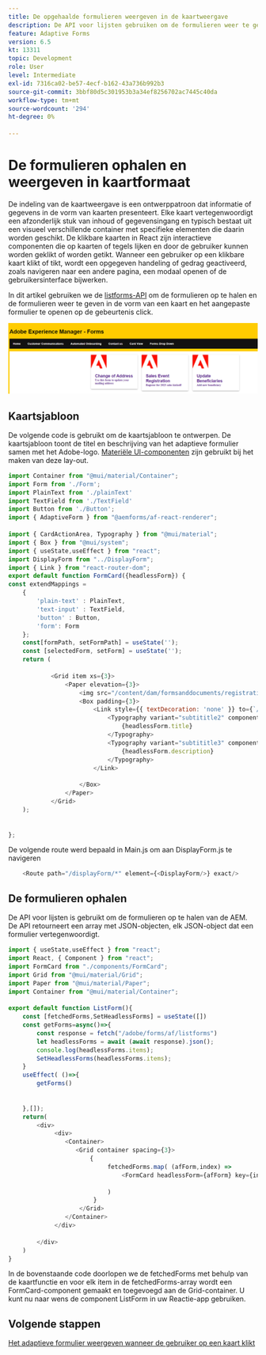 ```yaml
---
title: De opgehaalde formulieren weergeven in de kaartweergave
description: De API voor lijsten gebruiken om de formulieren weer te geven
feature: Adaptive Forms
version: 6.5
kt: 13311
topic: Development
role: User
level: Intermediate
exl-id: 7316ca02-be57-4ecf-b162-43a736b992b3
source-git-commit: 3bbf80d5c301953b3a34ef8256702ac7445c40da
workflow-type: tm+mt
source-wordcount: '294'
ht-degree: 0%

---
```


# De formulieren ophalen en weergeven in kaartformaat

De indeling van de kaartweergave is een ontwerppatroon dat informatie of gegevens in de vorm van kaarten presenteert. Elke kaart vertegenwoordigt een afzonderlijk stuk van inhoud of gegevensingang en typisch bestaat uit een visueel verschillende container met specifieke elementen die daarin worden geschikt.
De klikbare kaarten in React zijn interactieve componenten die op kaarten of tegels lijken en door de gebruiker kunnen worden geklikt of worden getikt. Wanneer een gebruiker op een klikbare kaart klikt of tikt, wordt een opgegeven handeling of gedrag geactiveerd, zoals navigeren naar een andere pagina, een modaal openen of de gebruikersinterface bijwerken.

In dit artikel gebruiken we de [listforms-API](https://opensource.adobe.com/aem-forms-af-runtime/api/#tag/List-Forms/operation/listForms) om de formulieren op te halen en de formulieren weer te geven in de vorm van een kaart en het aangepaste formulier te openen op de gebeurtenis click.

![kaartweergave](./assets/card-view-forms.png)

## Kaartsjabloon

De volgende code is gebruikt om de kaartsjabloon te ontwerpen. De kaartsjabloon toont de titel en beschrijving van het adaptieve formulier samen met het Adobe-logo. [Materiële UI-componenten](https://mui.com/) zijn gebruikt bij het maken van deze lay-out.



```javascript
import Container from "@mui/material/Container";
import Form from './Form';
import PlainText from './plainText'
import TextField from './TextField'
import Button from './Button';
import { AdaptiveForm } from "@aemforms/af-react-renderer";

import { CardActionArea, Typography } from "@mui/material";
import { Box } from "@mui/system";
import { useState,useEffect } from "react";
import DisplayForm from "../DisplayForm";
import { Link } from "react-router-dom";
export default function FormCard({headlessForm}) {
const extendMappings =
    {
        'plain-text' : PlainText,
        'text-input' : TextField,
        'button' : Button,
        'form': Form
    };
    const[formPath, setFormPath] = useState('');
    const [selectedForm, setForm] = useState('');
    return (
        
            <Grid item xs={3}>
                <Paper elevation={3}>
                    <img src="/content/dam/formsanddocuments/registrationform/jcr:content/renditions/cq5dam.thumbnail.48.48.png" className="img"/>
                    <Box padding={3}>
                        <Link style={{ textDecoration: 'none' }} to={`/displayForm${headlessForm.path}`}>
                            <Typography variant="subtititle2" component="h2">
                                {headlessForm.title}
                            </Typography>
                            <Typography variant="subtititle3" component="h4">
                                {headlessForm.description}
                            </Typography>
                        </Link>
                
                    </Box>
                </Paper>
            </Grid>
    );
    

};
```

De volgende route werd bepaald in Main.js om aan DisplayForm.js te navigeren

```javascript
    <Route path="/displayForm/*" element={<DisplayForm/>} exact/>
```

## De formulieren ophalen

De API voor lijsten is gebruikt om de formulieren op te halen van de AEM. De API retourneert een array met JSON-objecten, elk JSON-object dat een formulier vertegenwoordigt.

```javascript
import { useState,useEffect } from "react";
import React, { Component } from "react";
import FormCard from "./components/FormCard";
import Grid from "@mui/material/Grid";
import Paper from "@mui/material/Paper";
import Container from "@mui/material/Container";
 
export default function ListForm(){
    const [fetchedForms,SetHeadlessForms] = useState([])
    const getForms=async()=>{
        const response = fetch("/adobe/forms/af/listforms")
        let headlessForms = await (await response).json();
        console.log(headlessForms.items);
        SetHeadlessForms(headlessForms.items);
    }
    useEffect( ()=>{
        getForms()
        

    },[]);
    return(
        <div>
             <div>
                <Container>
                   <Grid container spacing={3}>
                       {
                            fetchedForms.map( (afForm,index) =>
                                <FormCard headlessForm={afForm} key={index}/>
                         
                            )
                        }
                    </Grid>
                </Container>
             </div>

        </div>
    )
}
```

In de bovenstaande code doorlopen we de fetchedForms met behulp van de kaartfunctie en voor elk item in de fetchedForms-array wordt een FormCard-component gemaakt en toegevoegd aan de Grid-container. U kunt nu naar wens de component ListForm in uw Reactie-app gebruiken.

## Volgende stappen

[Het adaptieve formulier weergeven wanneer de gebruiker op een kaart klikt](./open-form-card-view.md)